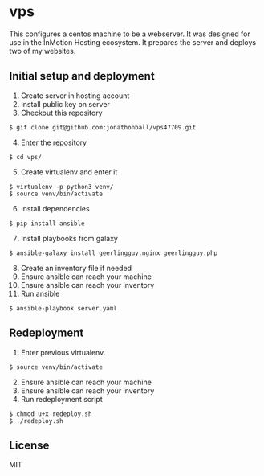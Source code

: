 # vps
This configures a centos machine to be a webserver.  It was designed for use in the InMotion Hosting ecosystem.  It prepares the server and deploys two of my websites.

## Initial setup and deployment
1. Create server in hosting account
2. Install public key on server
3. Checkout this repository
```
$ git clone git@github.com:jonathonball/vps47709.git
```
4. Enter the repository
```
$ cd vps/
```
5. Create virtualenv and enter it
```
$ virtualenv -p python3 venv/
$ source venv/bin/activate
```
6. Install dependencies
```
$ pip install ansible
```
7. Install playbooks from galaxy
```
$ ansible-galaxy install geerlingguy.nginx geerlingguy.php
```
8. Create an inventory file if needed
9. Ensure ansible can reach your machine
10. Ensure ansible can reach your inventory
11. Run ansible
```
$ ansible-playbook server.yaml
```

## Redeployment
1. Enter previous virtualenv.
```
$ source venv/bin/activate
```
2. Ensure ansible can reach your machine
3. Ensure ansible can reach your inventory
4. Run redeployment script
```
$ chmod u+x redeploy.sh
$ ./redeploy.sh
```
## License
MIT
